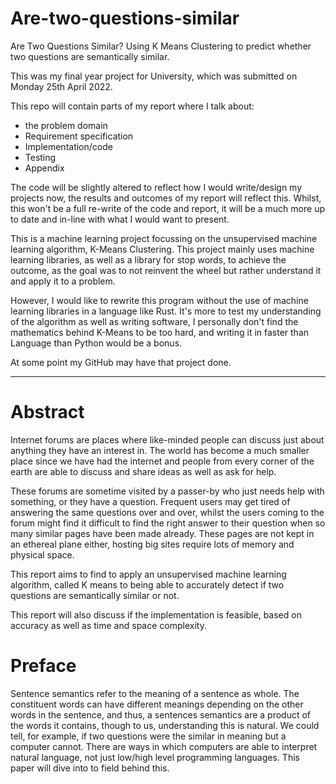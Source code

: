 # Are-two-questions-similar
Are Two Questions Similar? Using K Means Clustering to predict whether two questions are semantically similar. 

This was my final year project for University, which was submitted on Monday 25th April 2022.

This repo will contain parts of my report where I talk about:
- the problem domain
- Requirement specification
- Implementation/code
- Testing
- Appendix

The code will be slightly altered to reflect how I would write/design my projects now, the results and outcomes of my report will reflect this. Whilst, this won't be a full re-write of the code and report, it will be a much more up to date and in-line with what I would want to present. 

This is a machine learning project focussing on the unsupervised machine learning algorithm, K-Means Clustering. This project mainly uses machine learning libraries, as well as a library for stop words, to achieve the outcome, as the goal was to not reinvent the wheel but rather understand it and apply it to a problem.

However, I would like to rewrite this program without the use of machine learning libraries in a language like Rust. It's more to test my understanding of the algorithm as well as writing software, I personally don't find the mathematics behind K-Means to be too hard, and writing it in faster than Language than Python would be a bonus. 

At some point my GitHub may have that project done.

-----------------------------------------------

# Abstract
Internet forums are places where like-minded people can discuss just
about anything they have an interest in. The world has become a much smaller
place since we have had the internet and people from every corner of the earth
are able to discuss and share ideas as well as ask for help.

These forums are sometime visited by a passer-by who just needs help with
something, or they have a question. Frequent users may get tired of answering the
same questions over and over, whilst the users coming to the forum might find it
difficult to find the right answer to their question when so many similar pages
have been made already. These pages are not kept in an ethereal plane either,
hosting big sites require lots of memory and physical space.

This report aims to find to apply an unsupervised machine learning algorithm,
called K means to being able to accurately detect if two questions are
semantically similar or not.

This report will also discuss if the implementation is feasible, based on accuracy
as well as time and space complexity.

# Preface
Sentence semantics refer to the meaning of a sentence as whole. The
constituent words can have different meanings depending on the other words in
the sentence, and thus, a sentences semantics are a product of the words it
contains, though to us, understanding this is natural. We could tell, for example, if
two questions were the similar in meaning but a computer cannot. There are ways
in which computers are able to interpret natural language, not just low/high level
programming languages. This paper will dive into to field behind this.